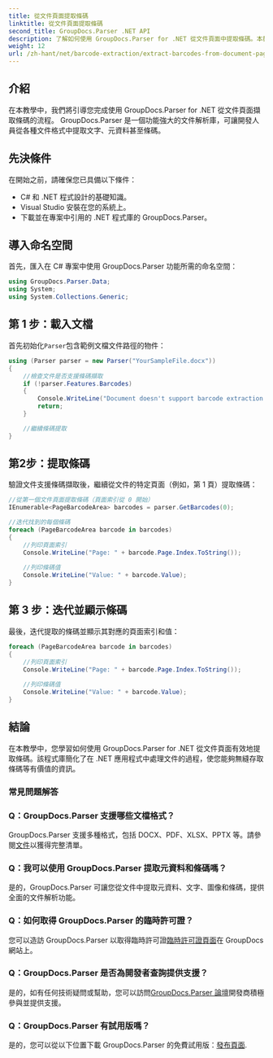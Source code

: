 ```yaml
---
title: 從文件頁面提取條碼
linktitle: 從文件頁面提取條碼
second_title: GroupDocs.Parser .NET API
description: 了解如何使用 GroupDocs.Parser for .NET 從文件頁面中提取條碼。本教學提供條碼擷取的逐步指導。
weight: 12
url: /zh-hant/net/barcode-extraction/extract-barcodes-from-document-page/
---
```

## 介紹
在本教學中，我們將引導您完成使用 GroupDocs.Parser for .NET 從文件頁面擷取條碼的流程。 GroupDocs.Parser 是一個功能強大的文件解析庫，可讓開發人員從各種文件格式中提取文字、元資料甚至條碼。
## 先決條件

在開始之前，請確保您已具備以下條件：
- C# 和 .NET 程式設計的基礎知識。
- Visual Studio 安裝在您的系統上。
- 下載並在專案中引用的 .NET 程式庫的 GroupDocs.Parser。
## 導入命名空間
首先，匯入在 C# 專案中使用 GroupDocs.Parser 功能所需的命名空間：

```csharp
using GroupDocs.Parser.Data;
using System;
using System.Collections.Generic;
```
## 第 1 步：載入文檔

首先初始化`Parser`包含範例文檔文件路徑的物件：

```csharp
using (Parser parser = new Parser("YourSampleFile.docx"))
{
    //檢查文件是否支援條碼擷取
    if (!parser.Features.Barcodes)
    {
        Console.WriteLine("Document doesn't support barcode extraction.");
        return;
    }

    //繼續條碼提取
}
```
## 第2步：提取條碼

驗證文件支援條碼擷取後，繼續從文件的特定頁面（例如，第 1 頁）提取條碼：

```csharp
//從第一個文件頁面提取條碼（頁面索引從 0 開始）
IEnumerable<PageBarcodeArea> barcodes = parser.GetBarcodes(0);

//迭代找到的每個條碼
foreach (PageBarcodeArea barcode in barcodes)
{
    //列印頁面索引
    Console.WriteLine("Page: " + barcode.Page.Index.ToString());
    
    //列印條碼值
    Console.WriteLine("Value: " + barcode.Value);
}
```
## 第 3 步：迭代並顯示條碼

最後，迭代提取的條碼並顯示其對應的頁面索引和值：

```csharp
foreach (PageBarcodeArea barcode in barcodes)
{
    //列印頁面索引
    Console.WriteLine("Page: " + barcode.Page.Index.ToString());
    
    //列印條碼值
    Console.WriteLine("Value: " + barcode.Value);
}
```
## 結論

在本教學中，您學習如何使用 GroupDocs.Parser for .NET 從文件頁面有效地提取條碼。該程式庫簡化了在 .NET 應用程式中處理文件的過程，使您能夠無縫存取條碼等有價值的資訊。

### 常見問題解答

### Q：GroupDocs.Parser 支援哪些文檔格式？
 GroupDocs.Parser 支援多種格式，包括 DOCX、PDF、XLSX、PPTX 等。請參閱[文件](https://tutorials.groupdocs.com/parser/net/)以獲得完整清單。

### Q：我可以使用 GroupDocs.Parser 提取元資料和條碼嗎？
是的，GroupDocs.Parser 可讓您從文件中提取元資料、文字、圖像和條碼，提供全面的文件解析功能。

### Q：如何取得 GroupDocs.Parser 的臨時許可證？
您可以造訪 GroupDocs.Parser 以取得臨時許可證[臨時許可證頁面](https://purchase.groupdocs.com/temporary-license/)在 GroupDocs 網站上。

### Q：GroupDocs.Parser 是否為開發者查詢提供支援？
是的，如有任何技術疑問或幫助，您可以訪問[GroupDocs.Parser 論壇](https://forum.groupdocs.com/c/parser/17)開發商積極參與並提供支援。

### Q：GroupDocs.Parser 有試用版嗎？
是的，您可以從以下位置下載 GroupDocs.Parser 的免費試用版：[發布頁面](https://releases.groupdocs.com/).